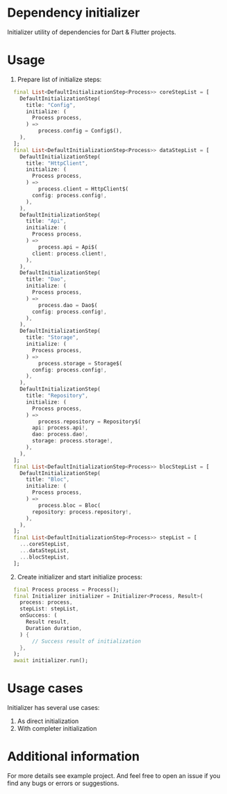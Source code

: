 # Dependency initializer
Initializer utility of dependencies for Dart & Flutter projects.

# Usage
1) Prepare list of initialize steps:
```dart
  final List<DefaultInitializationStep<Process>> coreStepList = [
    DefaultInitializationStep(
      title: "Config",
      initialize: (
        Process process,
      ) =>
          process.config = Config$(),
    ),
  ];
  final List<DefaultInitializationStep<Process>> dataStepList = [
    DefaultInitializationStep(
      title: "HttpClient",
      initialize: (
        Process process,
      ) =>
          process.client = HttpClient$(
        config: process.config!,
      ),
    ),
    DefaultInitializationStep(
      title: "Api",
      initialize: (
        Process process,
      ) =>
          process.api = Api$(
        client: process.client!,
      ),
    ),
    DefaultInitializationStep(
      title: "Dao",
      initialize: (
        Process process,
      ) =>
          process.dao = Dao$(
        config: process.config!,
      ),
    ),
    DefaultInitializationStep(
      title: "Storage",
      initialize: (
        Process process,
      ) =>
          process.storage = Storage$(
        config: process.config!,
      ),
    ),
    DefaultInitializationStep(
      title: "Repository",
      initialize: (
        Process process,
      ) =>
          process.repository = Repository$(
        api: process.api!,
        dao: process.dao!,
        storage: process.storage!,
      ),
    ),
  ];
  final List<DefaultInitializationStep<Process>> blocStepList = [
    DefaultInitializationStep(
      title: "Bloc",
      initialize: (
        Process process,
      ) =>
          process.bloc = Bloc(
        repository: process.repository!,
      ),
    ),
  ];
  final List<DefaultInitializationStep<Process>> stepList = [
    ...coreStepList,
    ...dataStepList,
    ...blocStepList,
  ];
```

2) Create initializer and start initialize process:
```dart
  final Process process = Process();
  final Initializer initializer = Initializer<Process, Result>(
    process: process,
    stepList: stepList,
    onSuccess: (
      Result result,
      Duration duration,
    ) {
        // Success result of initialization
    },
  );
  await initializer.run();
```

# Usage cases
Initializer has several use cases:
1) As direct initialization
2) With completer initialization

# Additional information
For more details see example project.
And feel free to open an issue if you find any bugs or errors or suggestions.